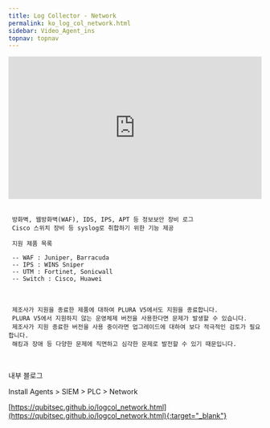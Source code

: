 ```yaml
---
title: Log Collector - Network
permalink: ko_log_col_network.html
sidebar: Video_Agent_ins
topnav: topnav
---
```



<style>.embed-container { position: relative; padding-bottom: 56.25%; height: 0; overflow: hidden; max-width: 100%; } .embed-container iframe, .embed-container object, .embed-container embed { position: absolute; top: 0; left: 0; width: 100%; height: 100%; }</style><div class='embed-container'><iframe src='https://www.youtube.com/embed/HT7gYP6nT-U' frameborder='0' allowfullscreen></iframe></div>

<br />

     
     방화벽, 웹방화벽(WAF), IDS, IPS, APT 등 정보보안 장비 로그
     Cisco 스위치 장비 등 syslog로 취합하기 위한 기능 제공
     
     지원 제품 목록

     -- WAF : Juniper, Barracuda
     -- IPS : WINS Sniper
     -- UTM : Fortinet, Sonicwall
     -- Switch : Cisco, Huawei
     
<br />

     제조사가 지원을 종료한 제품에 대하여 PLURA V5에서도 지원을 종료합니다.  
     PLURA V5에서 지원하지 않는 운영체제 버전을 사용한다면 문제가 발생할 수 있습니다.  
     제조사가 지원 종료한 버전을 사용 중이라면 업그레이드에 대하여 보다 적극적인 검토가 필요합니다. 
     해킹과 장애 등 다양한 문제에 직면하고 심각한 문제로 발전할 수 있기 때문입니다.

<br />

내부 블로그  

Install Agents > SIEM > PLC > Network

[https://qubitsec.github.io/logcol_network.html](https://qubitsec.github.io/logcol_network.html){:target="_blank"}